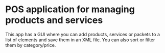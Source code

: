 # POS application for managing products and services

This app has a GUI where you can add products, services or packets to a list of elements and save them in an XML file. You can also sort or filter them by category/price.
